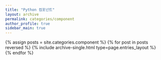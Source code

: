 ```yaml
---
title: "Python 컴포넌트"
layout: archive
permalink: categories/component
author_profile: true
sidebar_main: true
---
```



{% assign posts = site.categories.component %}
{% for post in posts reversed %} {% include archive-single.html type=page.entries_layout %} {% endfor %}